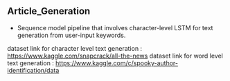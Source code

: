 ## Article_Generation

*  Sequence model pipeline that involves character-level LSTM for text generation from user-input keywords.

dataset link for character level text generation : https://www.kaggle.com/snapcrack/all-the-news
dataset link for word level text generation : https://www.kaggle.com/c/spooky-author-identification/data
